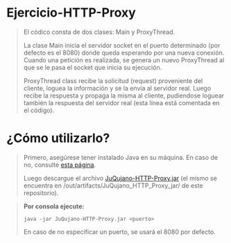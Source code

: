 # Ejercicio-HTTP-Proxy
>
>El códico consta de dos clases: Main y ProxyThread.
>
>La clase Main inicia el servidor socket en el puerto determinado (por defecto es el 8080) donde queda esperando por una nueva conexión. Cuando una petición es realizada, se genera un nuevo ProxyThread al que se le pasa el socket que inicia su ejecución.
>
>ProxyThread class recibe la solicitud (request) proveniente del cliente, loguea la información y se la envía al servidor real. Luego recibe la respuesta y propaga la misma al cliente, pudiendose loguear también la respuesta del servidor real (esta línea está comentada en el código).

# ¿Cómo utilizarlo?
>Primero, asegúrese tener instalado Java en su máquina. 
>En caso de no, consulte [esta página](https://www.java.com/es/download/).
>
>Luego descargue el archivo [JuQujano-HTTP-Proxy.jar](https://github.com/juquijano/Ejercicio-HTTP->Proxy/raw/master/out/artifacts/JuQujano_HTTP_Proxy_jar/JuQujano-HTTP-Proxy.jar) (el mismo se encuentra en /out/artifacts/JuQujano_HTTP_Proxy_jar/ de este repositorio).

>**Por consola ejecute:**
>
>`java -jar JuQujano-HTTP-Proxy.jar <puerto>`
>
>En caso de no especificar un puerto, se usará el 8080 por defecto.
